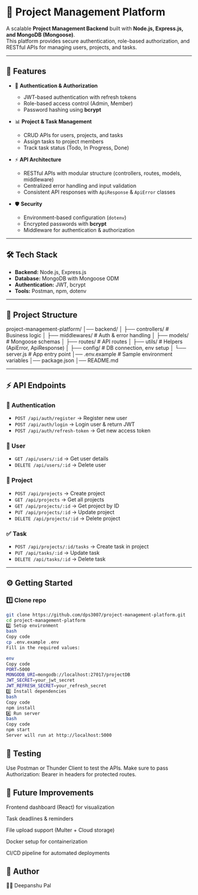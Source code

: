 # 📂 Project Management Platform

A scalable **Project Management Backend** built with **Node.js, Express.js, and MongoDB (Mongoose)**.  
This platform provides secure authentication, role-based authorization, and RESTful APIs for managing users, projects, and tasks.

---

## 🚀 Features
- 🔐 **Authentication & Authorization**
  - JWT-based authentication with refresh tokens
  - Role-based access control (Admin, Member)
  - Password hashing using **bcrypt**

- 📊 **Project & Task Management**
  - CRUD APIs for users, projects, and tasks
  - Assign tasks to project members
  - Track task status (Todo, In Progress, Done)

- ⚡ **API Architecture**
  - RESTful APIs with modular structure (controllers, routes, models, middleware)
  - Centralized error handling and input validation
  - Consistent API responses with `ApiResponse` & `ApiError` classes

- 🛡️ **Security**
  - Environment-based configuration (`dotenv`)
  - Encrypted passwords with **bcrypt**
  - Middleware for authentication & authorization

---

## 🛠️ Tech Stack
- **Backend:** Node.js, Express.js  
- **Database:** MongoDB with Mongoose ODM  
- **Authentication:** JWT, bcrypt  
- **Tools:** Postman, npm, dotenv  

---

## 📂 Project Structure
project-management-platform/
│── backend/
│ ├── controllers/ # Business logic
│ ├── middlewares/ # Auth & error handling
│ ├── models/ # Mongoose schemas
│ ├── routes/ # API routes
│ ├── utils/ # Helpers (ApiError, ApiResponse)
│ ├── config/ # DB connection, env setup
│ └── server.js # App entry point
│── .env.example # Sample environment variables
│── package.json
│── README.md


---

## ⚡ API Endpoints

### 🔑 Authentication
- `POST /api/auth/register` → Register new user  
- `POST /api/auth/login` → Login user & return JWT  
- `POST /api/auth/refresh-token` → Get new access token  

### 👤 User
- `GET /api/users/:id` → Get user details  
- `DELETE /api/users/:id` → Delete user  

### 📂 Project
- `POST /api/projects` → Create project  
- `GET /api/projects` → Get all projects  
- `GET /api/projects/:id` → Get project by ID  
- `PUT /api/projects/:id` → Update project  
- `DELETE /api/projects/:id` → Delete project  

### ✅ Task
- `POST /api/projects/:id/tasks` → Create task in project  
- `PUT /api/tasks/:id` → Update task  
- `DELETE /api/tasks/:id` → Delete task  

---

## ⚙️ Getting Started

### 1️⃣ Clone repo
```bash
git clone https://github.com/dps3007/project-management-platform.git
cd project-management-platform
2️⃣ Setup environment
bash
Copy code
cp .env.example .env
Fill in the required values:

env
Copy code
PORT=5000
MONGODB_URI=mongodb://localhost:27017/projectDB
JWT_SECRET=your_jwt_secret
JWT_REFRESH_SECRET=your_refresh_secret
3️⃣ Install dependencies
bash
Copy code
npm install
4️⃣ Run server
bash
Copy code
npm start
Server will run at http://localhost:5000
```

## 🧪 Testing
Use Postman or Thunder Client to test the APIs.
Make sure to pass Authorization: Bearer <token> in headers for protected routes.

## 🚀 Future Improvements
Frontend dashboard (React) for visualization

Task deadlines & reminders

File upload support (Multer + Cloud storage)

Docker setup for containerization

CI/CD pipeline for automated deployments

## 📌 Author
👨‍💻 Deepanshu Pal

